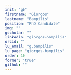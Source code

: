 ```yaml
---
init: "gb"
firstname: "Giorgos"
lastname: "Bampilis"
position: "PhD Candidate"
img: ""
gscholar: ""
linkedin: "giorgos-bampilis"
orcid: ""
lu_email: "g.bampilis"
lu_page: "giorgos-bampilis"
order: 10
former: "true"
github: ""
---
```


